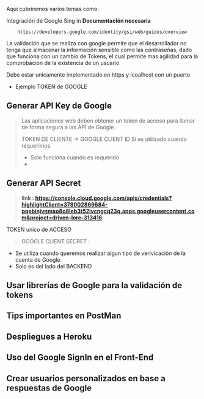 Aquí cubriremos varios temas como:


Integración de Google Sing in 
 **Documentación necesaria**
```
    https://developers.google.com/identity/gsi/web/guides/overview
```


La validación que se realiza con google permite que el desarrollador no tenga que almacenar la información 
sensible como las contraseñas, dado que funciona con un cambio de Tokens, el cual permite mas agilidad
para la comprobación de la existencia de un
usuario

Debe estar unicamente implementado en https y lcoalhost con un puerto

* Ejemplo TOKEN de GOOGLE



## Generar API Key de Google
> Las aplicaciones web deben obtener un token de acceso para llamar de forma segura a las API de Google.
>
> TOKEN DE CLIENTE -> GOOGLE CLIENT ID
> Si es utilizado cuando requerimos 
>  - Solo funciona cuando es requerido
>  - 

## Generar API Secret

>**link : https://console.cloud.google.com/apis/credentials?highlightClient=378002869684-pqebinjvnmao8o8leb3t52ivcngcq23q.apps.googleusercontent.com&project=driven-lore-313416**

TOKEN unico de ACCESO
>GOOGLE CLIENT SECRET : 

- Se utiliza cuando queremos realizar algun tipo de verivicación de la cuenta de Google
- Solo es del lado del BACKEND


## Usar librerías de Google para la validación de tokens
## Tips importantes en PostMan
## Despliegues a Heroku
## Uso del Google SignIn en el Front-End
## Crear usuarios personalizados en base a respuestas de Google